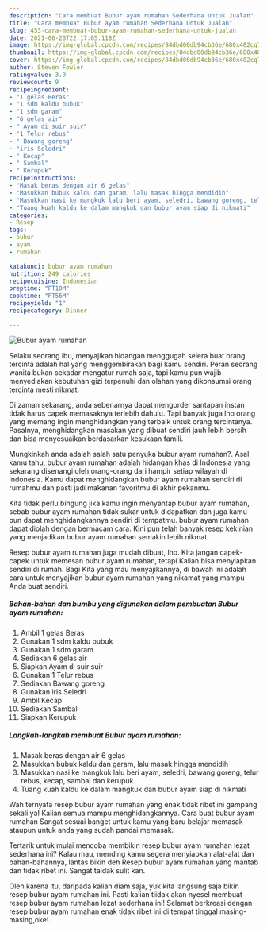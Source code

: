 ```yaml
---
description: "Cara membuat Bubur ayam rumahan Sederhana Untuk Jualan"
title: "Cara membuat Bubur ayam rumahan Sederhana Untuk Jualan"
slug: 453-cara-membuat-bubur-ayam-rumahan-sederhana-untuk-jualan
date: 2021-06-20T22:17:05.118Z
image: https://img-global.cpcdn.com/recipes/84dbd00db94cb36e/680x482cq70/bubur-ayam-rumahan-foto-resep-utama.jpg
thumbnail: https://img-global.cpcdn.com/recipes/84dbd00db94cb36e/680x482cq70/bubur-ayam-rumahan-foto-resep-utama.jpg
cover: https://img-global.cpcdn.com/recipes/84dbd00db94cb36e/680x482cq70/bubur-ayam-rumahan-foto-resep-utama.jpg
author: Steven Fowler
ratingvalue: 3.9
reviewcount: 9
recipeingredient:
- "1 gelas Beras"
- "1 sdm kaldu bubuk"
- "1 sdm garam"
- "6 gelas air"
- " Ayam di suir suir"
- "1 Telur rebus"
- " Bawang goreng"
- "iris Seledri"
- " Kecap"
- " Sambal"
- " Kerupuk"
recipeinstructions:
- "Masak beras dengan air 6 gelas"
- "Masukkan bubuk kaldu dan garam, lalu masak hingga mendidih"
- "Masukkan nasi ke mangkuk lalu beri ayam, seledri, bawang goreng, telur rebus, kecap, sambal dan kerupuk"
- "Tuang kuah kaldu ke dalam mangkuk dan bubur ayam siap di nikmati"
categories:
- Resep
tags:
- bubur
- ayam
- rumahan

katakunci: bubur ayam rumahan 
nutrition: 249 calories
recipecuisine: Indonesian
preptime: "PT10M"
cooktime: "PT56M"
recipeyield: "1"
recipecategory: Dinner

---
```



![Bubur ayam rumahan](https://img-global.cpcdn.com/recipes/84dbd00db94cb36e/680x482cq70/bubur-ayam-rumahan-foto-resep-utama.jpg)

Selaku seorang ibu, menyajikan hidangan menggugah selera buat orang tercinta adalah hal yang menggembirakan bagi kamu sendiri. Peran seorang  wanita bukan sekadar mengatur rumah saja, tapi kamu pun wajib menyediakan kebutuhan gizi terpenuhi dan olahan yang dikonsumsi orang tercinta mesti nikmat.

Di zaman  sekarang, anda sebenarnya dapat mengorder santapan instan tidak harus capek memasaknya terlebih dahulu. Tapi banyak juga lho orang yang memang ingin menghidangkan yang terbaik untuk orang tercintanya. Pasalnya, menghidangkan masakan yang dibuat sendiri jauh lebih bersih dan bisa menyesuaikan berdasarkan kesukaan famili. 



Mungkinkah anda adalah salah satu penyuka bubur ayam rumahan?. Asal kamu tahu, bubur ayam rumahan adalah hidangan khas di Indonesia yang sekarang disenangi oleh orang-orang dari hampir setiap wilayah di Indonesia. Kamu dapat menghidangkan bubur ayam rumahan sendiri di rumahmu dan pasti jadi makanan favoritmu di akhir pekanmu.

Kita tidak perlu bingung jika kamu ingin menyantap bubur ayam rumahan, sebab bubur ayam rumahan tidak sukar untuk didapatkan dan juga kamu pun dapat menghidangkannya sendiri di tempatmu. bubur ayam rumahan dapat diolah dengan bermacam cara. Kini pun telah banyak resep kekinian yang menjadikan bubur ayam rumahan semakin lebih nikmat.

Resep bubur ayam rumahan juga mudah dibuat, lho. Kita jangan capek-capek untuk memesan bubur ayam rumahan, tetapi Kalian bisa menyiapkan sendiri di rumah. Bagi Kita yang mau menyajikannya, di bawah ini adalah cara untuk menyajikan bubur ayam rumahan yang nikamat yang mampu Anda buat sendiri.

<!--inarticleads1-->

##### Bahan-bahan dan bumbu yang digunakan dalam pembuatan Bubur ayam rumahan:

1. Ambil 1 gelas Beras
1. Gunakan 1 sdm kaldu bubuk
1. Gunakan 1 sdm garam
1. Sediakan 6 gelas air
1. Siapkan  Ayam di suir suir
1. Gunakan 1 Telur rebus
1. Sediakan  Bawang goreng
1. Gunakan iris Seledri
1. Ambil  Kecap
1. Sediakan  Sambal
1. Siapkan  Kerupuk




<!--inarticleads2-->

##### Langkah-langkah membuat Bubur ayam rumahan:

1. Masak beras dengan air 6 gelas
1. Masukkan bubuk kaldu dan garam, lalu masak hingga mendidih
1. Masukkan nasi ke mangkuk lalu beri ayam, seledri, bawang goreng, telur rebus, kecap, sambal dan kerupuk
1. Tuang kuah kaldu ke dalam mangkuk dan bubur ayam siap di nikmati




Wah ternyata resep bubur ayam rumahan yang enak tidak ribet ini gampang sekali ya! Kalian semua mampu menghidangkannya. Cara buat bubur ayam rumahan Sangat sesuai banget untuk kamu yang baru belajar memasak ataupun untuk anda yang sudah pandai memasak.

Tertarik untuk mulai mencoba membikin resep bubur ayam rumahan lezat sederhana ini? Kalau mau, mending kamu segera menyiapkan alat-alat dan bahan-bahannya, lantas bikin deh Resep bubur ayam rumahan yang mantab dan tidak ribet ini. Sangat taidak sulit kan. 

Oleh karena itu, daripada kalian diam saja, yuk kita langsung saja bikin resep bubur ayam rumahan ini. Pasti kalian tiidak akan nyesel membuat resep bubur ayam rumahan lezat sederhana ini! Selamat berkreasi dengan resep bubur ayam rumahan enak tidak ribet ini di tempat tinggal masing-masing,oke!.

